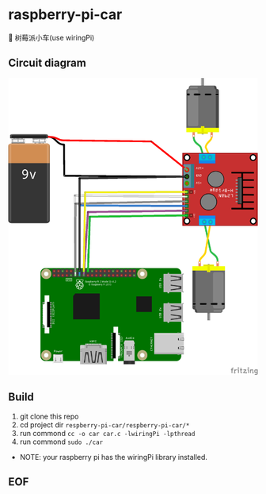 # raspberry-pi-car
🚗 树莓派小车(use wiringPi)

## Circuit diagram

![circuit diagram](/RaspberryCar_bb.png)

## Build

1. git clone this repo
2. cd project dir  `respberry-pi-car/respberry-pi-car/*`
3. run commond  `cc -o car car.c -lwiringPi -lpthread`
4. run commond  `sudo ./car`

* NOTE: your raspberry pi has the wiringPi library installed.

## EOF
